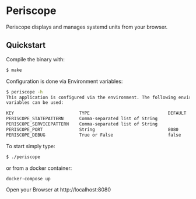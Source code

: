 # Periscope

Periscope displays and manages systemd units from your browser.

## Quickstart

Compile the binary with:
```bash
$ make
```

Configuration is done via Environment variables:

```bash
$ periscope -h
This application is configured via the environment. The following environment
variables can be used:

KEY                         TYPE                              DEFAULT    REQUIRED    DESCRIPTION
PERISCOPE_STATEPATTERN      Comma-separated list of String               False       the state filter to be applied to all systemd services
PERISCOPE_SERVICEPATTERN    Comma-separated list of String               False       the service filter to be applied to all systemd services
PERISCOPE_PORT              String                            8080       False       the port to listen on
PERISCOPE_DEBUG             True or False                     false      False       turn on debug log
```

To start simply type:
```bash
$ ./periscope
```

or from a docker container:
```bash
docker-compose up
```

Open your Browser at http://localhost:8080
